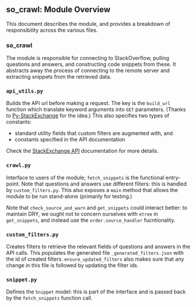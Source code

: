 so_crawl: Module Overview
---
This document describes the module, and provides a breakdown of responsibility across the various files.

### so_crawl
The module is responsible for connecting to StackOverflow, pulling questions and answers, and constructing code snippets from these. It abstracts away the process of connecting to the remote server and extracting snippets from the retrieved data.

### `api_utils.py`
Builds the API url before making a request. The key is the `build_url` function which translate keyword arguments into `GET` parameters. (Thanks to [Py-StackExchange](https://github.com/lucjon/Py-StackExchange) for the idea.) This also specifies two types of constants:
* standard utility fields that custom filters are augmented with, and
* constants specified in the API documentation

Check the [StackExchange API](https://api.stackexchange.com/docs) documentation for more details.

### `crawl.py`
Interface to users of the module; `fetch_snippets` is the functional entry-point. Note that questions and answers use different filters: this is handled by `custom_filters.py`. This also exposes a `main` method that allows the module to be run stand-alone (primarily for testing.)

Note that `check_source_and_warn` and `get_snippets` could interact better: to maintain DRY, we ought not to concern ourselves with `etree` in `get_snippets`, and instead use the `order.source_handler` fucntionality.

### `custom_filters.py`
Creates filters to retrieve the relevant fields of questions and answers in the API calls. This populates the generated file `_generated_filters.json` with the id of created filters. `ensure_updated_filters` also makes sure that any change in this file is followed by updating the filter ids.

### `snippet.py`
Defines the `Snippet` model: this is part of the interface and is passed back by the `fetch_snippets` function call.
